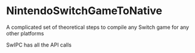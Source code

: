 # NintendoSwitchGameToNative
A complicated set of theoretical steps to compile any Switch game for any other platforms

SwIPC has all the API calls